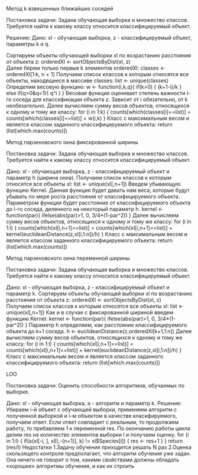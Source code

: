 ﻿Метод k взвешенных ближайших соседей 

Постановка задачи: Задана обучающая выборка и множество классов. Требуется найти к какому классу относится классифицируемый объект. 

Решение: 
Дано: xl - обучающая выборка, z - классифицируемый объект, параметры k и q.

Сортируем объекты обучающей выборки xl по возрастанию расстояния от объекта z:
orderedXl <- sortObjectsByDist(xl, z)  
Далее берем только первые k элементов orderedXl: 
classes <- orderedXl[1:k, n + 1]
Получаем список классов к которым относятся все объекты, находящиеся в массиве classes:
list <- unique(classes)
Определим весовую функцию:
w <- function(i,k,q){
  if(k>0) {
    (k+1-i)/k
  }
  else if(q>0&q<1){
    q^i
  } 
}
Весовая функция оценивает степень важности i-го соседа для классификации объекта z. Зависит от i обязательно, от k необязательно. 
Далее вычисляем сумму весов объектов, относящихся к одному и тому же классу:
for (i in 1:k)
{
    counts[which(classes[i]==list)] =
      counts[which(classes[i]==list)] + w(i,k)
}
Класс с максимальным весом и является классом заданного классифицируемого объекта:
return (list[which.max(counts)]) 


Метод парзеновского окна фиксированной ширины


Постановка задачи: Задана обучающая выборка и множество классов. Требуется найти к какому классу относится классифицируемый объект.

Дано: xl - обучающая выборка, z - классифицируемый объект и параметр h (ширина окна).
Получаем список классов к которым относятся все объекты xl:
list <- unique(xl[,n+1])
Введем убывающую функцию Kernel. Данная функция будет давать нам веса, которые будут убывать по мере роста расстояния от классифицируемого объекта. 
Парaметром функции будет расстояние от классифицируемого объекта до i-го соседа, деленного на некоторый параметр h. 
kernel <- function(par){
  ifelse(abs(par)>1, 0, 3/4*(1-par^2))
}
Далее вычисляем сумму весов объектов, относящихся к одному и тому же классу:
for (i in 1:l)
  {
    counts[which(xl[i,n+1]==list)] =
      counts[which(xl[i,n+1]==list)] + kernel(euclideanDistance(z,xl[i,1:n])/h)
  }
Класс с максимальным весом и является классом заданного классифицируемого объекта:
return (list[which.max(counts)])


Метод парзеновского окна переменной ширины



Постановка задачи: Задана обучающая выборка и множество классов. Требуется найти к какому классу относится классифицируемый объект.

Дано: xl - обучающая выборка, z - классифицируемый объект и параметр k.
Сортируем объекты обучающей выборки xl по возрастанию расстояния от объекта z:
orderedXl <- sortObjectsByDist(xl, z)  
Получаем список классов к которым относятся все объекты xl:
list <- unique(xl[,n+1])
Как и в случае с фиксированной шириной введем функцию Kernel:
kernel <- function(par){
  ifelse(abs(par)>1, 0, 3/4*(1-par^2))
}
Параметр h определяем, как расстояние классифицируемого объекта до k+1 соседа.
h <- euclideanDistance(z,orderedXl[k+1,1:n])
Далее вычисляем сумму весов объектов, относящихся к одному и тому же классу:
for (i in 1:l)
  {
    counts[which(xl[i,n+1]==list)] =
      counts[which(xl[i,n+1]==list)] + kernel(euclideanDistance(z,xl[i,1:n])/h)
  }
Класс с максимальным весом и является классом заданного классифицируемого объекта:
return (list[which.max(counts)])


LOO

Постановка задачи: Оценить способности алгоритмов, обучаемых по выборке.

Дано: xl - обучающая выборка, a - алгоритм и параметр k.
Решение:
Убираем i-й объект с  обучающей выборки, применяем алгоритм с полученной выборкой и i-м объектом в качестве класифируемого, получаем ответ. Если ответ совпадает 
с реальным, то продолжаем работу, то прибавляем 1 к переменной res. По окончанию работы цикла делим res на количество элементов выборки l и получаем оценку. 
for (i in 1:l)
  {
    if(a(xl[-i, ], xl[i,-(n+1)], k) != xl$Species[i]) 
    {
      res <- res+1
    }
  }
  return (res/l)
Недостатки
1.Задачу обучения приходится решать N раз
2.Оценка скользящего контроля предполагает, что алгоритм обучения уже задан. Она ничего не говорит о том, какими свойствами должны обладать «хорошие» алгоритмы обучения, и как их строить



  
